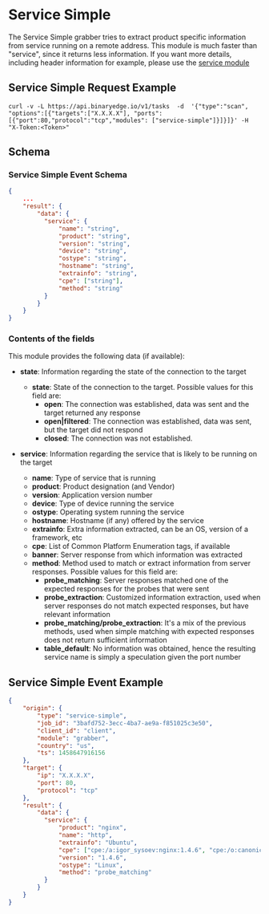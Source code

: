# Service Simple

The Service Simple grabber tries to extract product specific information from service running on a remote address. This module is much faster than "service", since it returns less information. If you want more details, including header information for example, please use the [service module](https://github.com/binaryedge/api-publicdoc/blob/master/modules/service.md "service")

## Service Simple Request Example

```
curl -v -L https://api.binaryedge.io/v1/tasks  -d  '{"type":"scan", "options":[{"targets":["X.X.X.X"], "ports":[{"port":80,"protocol":"tcp","modules": ["service-simple"]}]}]}' -H "X-Token:<Token>"
```

## Schema

### Service Simple Event Schema

```json
{
    ...
    "result": {
        "data": {
          "service": {
              "name": "string",
              "product": "string",
              "version": "string",
              "device": "string",
              "ostype": "string",
              "hostname": "string",
              "extrainfo": "string",
              "cpe": ["string"],              
              "method": "string"
          }
        }
    }
}
```

### Contents of the fields

This module provides the following data (if available):

* **state**: Information regarding the state of the connection to the target
  * **state**: State of the connection to the target. Possible values for this field are:
    * **open**: The connection was established, data was sent and the target returned any response
    * **open|filtered**: The connection was established, data was sent, but the target did not respond
    * **closed**: The connection was not established.

* **service**: Information regarding the service that is likely to be running on the target
  * **name**: Type of service that is running
  * **product**: Product designation (and Vendor)
  * **version**: Application version number
  * **device**: Type of device running the service
  * **ostype**: Operating system running the service
  * **hostname**: Hostname (if any) offered by the service
  * **extrainfo**: Extra information extracted, can be an OS, version of a framework, etc
  * **cpe**: List of Common Platform Enumeration tags, if available
  * **banner**: Server response from which information was extracted
  * **method**: Method used to match or extract information from server responses. Possible values for this field are:
    * **probe_matching**: Server responses matched one of the expected responses for the probes that were sent
    * **probe_extraction**: Customized information extraction, used when server responses do not match expected responses, but have relevant information
    * **probe_matching/probe_extraction**: It's a mix of the previous methods, used when simple matching with expected responses does not return sufficient information
    * **table_default**: No information was obtained, hence the resulting service name is simply a speculation given the port number

## Service Simple Event Example

```json
{
    "origin": {
        "type": "service-simple",
        "job_id": "3bafd752-3ecc-4ba7-ae9a-f851025c3e50",
        "client_id": "client",
        "module": "grabber",
        "country": "us",
        "ts": 1458647916156
    },
    "target": {
        "ip": "X.X.X.X",
        "port": 80,
        "protocol": "tcp"
    },
    "result": {
        "data": {
          "service": {
              "product": "nginx",
              "name": "http",
              "extrainfo": "Ubuntu",
              "cpe": ["cpe:/a:igor_sysoev:nginx:1.4.6", "cpe:/o:canonical:ubuntu_linux", "cpe:/o:linux:linux_kernel"],
              "version": "1.4.6",
              "ostype": "Linux",
              "method": "probe_matching"
          }
        }
    }
}
```
